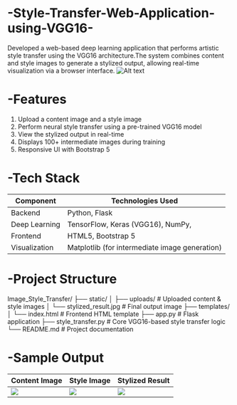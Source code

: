 # -Style-Transfer-Web-Application-using-VGG16-
Developed a web-based deep learning application that performs artistic style transfer using the VGG16 architecture.The system combines content and style images to generate a stylized output, allowing real-time visualization via a browser interface. 
![Alt text](static/stylized_result.jpg)


# -Features
1. Upload a content image and a style image
2. Perform neural style transfer using a pre-trained VGG16 model
3. View the stylized output in real-time
4. Displays 100+ intermediate images during training
5. Responsive UI with Bootstrap 5

# -Tech Stack
| Component         | Technologies Used                              |
| ----------------- | ---------------------------------------------- |
| Backend           | Python, Flask                                  |
| Deep Learning     | TensorFlow, Keras (VGG16), NumPy,              |
| Frontend          | HTML5, Bootstrap 5                             |
| Visualization     | Matplotlib (for intermediate image generation) |

# -Project Structure
Image_Style_Transfer/
├── static/
│   ├── uploads/               # Uploaded content & style images
│   └── stylized_result.jpg    # Final output image
├── templates/
│   └── index.html             # Frontend HTML template
├── app.py                     # Flask application
├── style_transfer.py          # Core VGG16-based style transfer logic
└── README.md                  # Project documentation

# -Sample Output
| Content Image                   | Style Image                   | Stylized Result                 |
| ------------------------------- | ----------------------------- | ------------------------------- |
| ![](static/uploads/content.jpg) | ![](static/uploads/style.jpg) | ![](static/stylized_result.jpg) |

